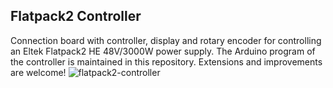 ## Flatpack2 Controller ##
Connection board with controller, display and rotary encoder for controlling an Eltek Flatpack2 HE 48V/3000W power supply.
The Arduino program of the controller is maintained in this repository. Extensions and improvements are welcome!
![flatpack2-controller](https://github.com/Skysurfer-14/Flatpack2-Controller/assets/26379759/a0ce48e2-12ed-4c86-9bd7-830b1249368d)
